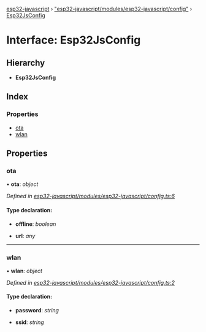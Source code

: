 [esp32-javascript](../README.md) › ["esp32-javascript/modules/esp32-javascript/config"](../modules/_esp32_javascript_modules_esp32_javascript_config_.md) › [Esp32JsConfig](_esp32_javascript_modules_esp32_javascript_config_.esp32jsconfig.md)

# Interface: Esp32JsConfig

## Hierarchy

* **Esp32JsConfig**

## Index

### Properties

* [ota](_esp32_javascript_modules_esp32_javascript_config_.esp32jsconfig.md#ota)
* [wlan](_esp32_javascript_modules_esp32_javascript_config_.esp32jsconfig.md#wlan)

## Properties

###  ota

• **ota**: *object*

*Defined in [esp32-javascript/modules/esp32-javascript/config.ts:6](https://github.com/marcelkottmann/esp32-javascript/blob/79968c6/components/esp32-javascript/modules/esp32-javascript/config.ts#L6)*

#### Type declaration:

* **offline**: *boolean*

* **url**: *any*

___

###  wlan

• **wlan**: *object*

*Defined in [esp32-javascript/modules/esp32-javascript/config.ts:2](https://github.com/marcelkottmann/esp32-javascript/blob/79968c6/components/esp32-javascript/modules/esp32-javascript/config.ts#L2)*

#### Type declaration:

* **password**: *string*

* **ssid**: *string*
